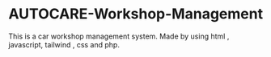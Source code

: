 # AUTOCARE-Workshop-Management

This is a car workshop management system. Made by using html , javascript, tailwind , css and php.
